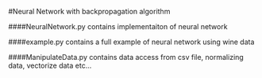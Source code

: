 #Neural Network with backpropagation algorithm

####NeuralNetwork.py contains implementaiton of neural network

####example.py contains a full example of neural network using wine data

####ManipulateData.py contains data access from csv file, normalizing data, vectorize data etc...